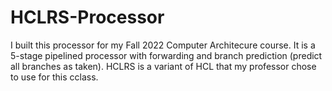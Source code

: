 # HCLRS-Processor

I built this processor for my Fall 2022 Computer Architecure course. It is a 5-stage pipelined processor with forwarding and branch prediction (predict all branches as taken). HCLRS is a variant of HCL that my professor chose to use for this cclass.
